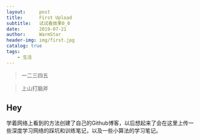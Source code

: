 ```yaml
---
layout:     post   				    
title:      First Upload 				
subtitle:   试试看效果0_0 
date:       2019-07-21 				
author:     WarmStar 						
header-img: img/first.jpg 	
catalog: true 				
tags:							
    - 生活
---
```


> 一二三四五

> 上山打脑斧

## Hey
​		学着网络上看到的方法创建了自己的Github博客，以后想起来了会在这里上传一些深度学习网络的踩坑和训练笔记，以及一些小算法的学习笔记。